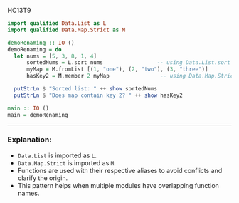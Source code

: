 HC13T9
```haskell
import qualified Data.List as L
import qualified Data.Map.Strict as M

demoRenaming :: IO ()
demoRenaming = do
  let nums = [5, 3, 8, 1, 4]
      sortedNums = L.sort nums                 -- using Data.List.sort as L.sort
      myMap = M.fromList [(1, "one"), (2, "two"), (3, "three")]
      hasKey2 = M.member 2 myMap                -- using Data.Map.Strict.member as M.member

  putStrLn $ "Sorted list: " ++ show sortedNums
  putStrLn $ "Does map contain key 2? " ++ show hasKey2

main :: IO ()
main = demoRenaming
```

---

### Explanation:

* `Data.List` is imported as `L`.
* `Data.Map.Strict` is imported as `M`.
* Functions are used with their respective aliases to avoid conflicts and clarify the origin.
* This pattern helps when multiple modules have overlapping function names.
